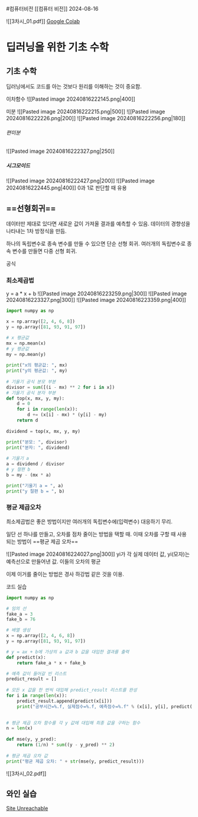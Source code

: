 #컴퓨터비전 
[[컴퓨터 비전]]
2024-08-16

![[3차시_01.pdf]]
[Google Colab](https://colab.research.google.com/drive/1L7JwgKDPMC6Jr0DfQrz7Xk12iCNvA41G?hl=ko#scrollTo=mBwq6H1K2_Fi)
# 딥러닝을 위한 기초 수학
## 기초 수학
딥러닝에서도 코드를 아는 것보다 원리를 이해하는 것이 중요함.

이차함수
![[Pasted image 20240816222145.png|400]]

미분
![[Pasted image 20240816222215.png|500]]
![[Pasted image 20240816222226.png|200]]
![[Pasted image 20240816222256.png|180]]

###### 편미분
![[Pasted image 20240816222327.png|250]]

##### 시그모이드
![[Pasted image 20240816222427.png|200]]
![[Pasted image 20240816222445.png|400]]
0과 1로 판단할 때 유용
## ==선형회귀==
데이터만 제대로 있다면 새로운 값이 가져올 결과를 예측할 수 있음.
데이터의 경향성을 나타내는 1차 방정식을 만듬. 

하나의 독립변수로 종속 변수를 만들 수 있으면 단순 선형 회귀.
여러개의 독립변수로 종속 변수를 만들면 다중 선형 회귀.


공식

### 최소제곱법
y = a * x + b
![[Pasted image 20240816223259.png|300]]
![[Pasted image 20240816223327.png|300]]
![[Pasted image 20240816223359.png|400]]
```python
import numpy as np

x = np.array([2, 4, 6, 8])
y = np.array([81, 93, 91, 97])

# x 평균값
mx = np.mean(x)
# y 평균값
my = np.mean(y)
  
print("x의 평균값: ", mx)
print("y의 평균값: ", my)
  
# 기울기 공식 분모 부분
divisor = sum([(i - mx) ** 2 for i in x])
# 기울기 공식 분자 부분
def top(x, mx, y, my):
    d = 0
    for i in range(len(x)):
        d += (x[i] - mx) * (y[i] - my)
    return d
  
dividend = top(x, mx, y, my)

print("분모: ", divisor)
print("분자: ", dividend)
  
# 기울기 a
a = dividend / divisor
# y 절편 b
b = my - (mx * a)

print("기울기 a = ", a)
print("y 절편 b = ", b)
```

### 평균 제곱오차
최소제곱법은 좋은 방법이지만 여러개의 독립변수에(입력변수) 대응하기 무리.

일단 선 하나를 만들고, 오차를 점차 줄이는 방법을 택할 때.
이때 오차를 구할 때 사용 되는 방법이 ==평균 제곱 오차==

![[Pasted image 20240816224027.png|300]]
yi가 각 실제 데이터 값, yi(모자)는 예측선으로 만들어낸 값.
이들의 오차의 평균

이제 이거를 줄이는 방법은 경사 하강법 같은 것을 이용.

코드 실습
```python
import numpy as np

# 임의 선
fake_a = 3
fake_b = 76

# 배열 생성
x = np.array([2, 4, 6, 8])
y = np.array([81, 93, 91, 97])

# y = ax + b에 가상의 a 값과 b 값을 대입한 결과를 출력
def predict(x):
    return fake_a * x + fake_b  

# 예측 값이 들어갈 빈 리스트
predict_result = []
  
# 모든 x 값을 한 번씩 대입해 predict_result 리스트를 완성
for i in range(len(x)):
    predict_result.append(predict(x[i]))
    print("공부시간=%.f, 실제점수=%.f, 예측점수=%.f" % (x[i], y[i], predict(x[i])))
  

# 평균 제곱 오차 함수를 각 y 값에 대입해 최종 값을 구하는 함수
n = len(x)
  
def mse(y, y_pred):
    return (1/n) * sum((y - y_pred) ** 2)
  
# 평균 제곱 오차 값
print("평균 제곱 오차: " + str(mse(y, predict_result)))
```


![[3차시_02.pdf]]
## 와인 실습
[Site Unreachable](https://colab.research.google.com/drive/1L7JwgKDPMC6Jr0DfQrz7Xk12iCNvA41G?hl=ko#scrollTo=Xr60ZvJVIUT8)


